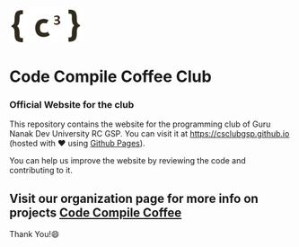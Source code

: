 ![clublogo](/img/logo.png)
# Code Compile Coffee Club

### Official Website for the club

This repository contains the website for the programming club of Guru Nanak Dev University RC GSP. You can visit it at https://csclubgsp.github.io (hosted with :heart: using [Github Pages](https://github.io)).

You can help us improve the website by reviewing the code and contributing to it.

## Visit our organization page for more info on projects [Code Compile Coffee](https://github.com/CodeCompileCoffee)

Thank You!:smile:
